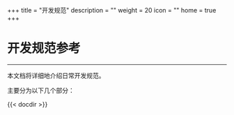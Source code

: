 +++
title = "开发规范"
description = ""
weight = 20
icon = ""
home = true
+++

# 开发规范参考
---

本文档将详细地介绍日常开发规范。

主要分为以下几个部分：

{{< docdir >}}
